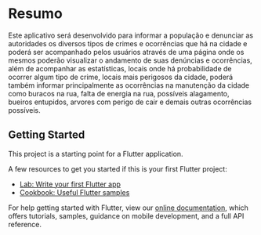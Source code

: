 # Resumo 

 Este aplicativo será desenvolvido para informar a população e denunciar as
autoridades os diversos tipos de crimes e ocorrências que há na cidade e poderá ser
acompanhado pelos usuários através de uma página onde os mesmos poderão visualizar o
andamento de suas denúncias e ocorrências, além de acompanhar as estatísticas, locais onde
há probabilidade de ocorrer algum tipo de crime, locais mais perigosos da cidade, poderá
também informar principalmente as ocorrências na manutenção da cidade como buracos na
rua, falta de energia na rua, possíveis alagamento, bueiros entupidos, arvores com perigo de
cair e demais outras ocorrências possíveis.

## Getting Started

This project is a starting point for a Flutter application.

A few resources to get you started if this is your first Flutter project:

- [Lab: Write your first Flutter app](https://flutter.dev/docs/get-started/codelab)
- [Cookbook: Useful Flutter samples](https://flutter.dev/docs/cookbook)

For help getting started with Flutter, view our
[online documentation](https://flutter.dev/docs), which offers tutorials,
samples, guidance on mobile development, and a full API reference.
